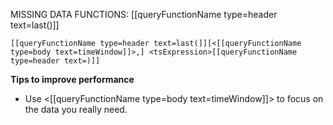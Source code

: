 MISSING DATA FUNCTIONS: [[queryFunctionName type=header text=last()]]

```
[[queryFunctionName type=header text=last(]][<[[queryFunctionName type=body text=timeWindow]]>,] <tsExpression>[[queryFunctionName type=header text=)]]
```

**Tips to improve performance**
- Use <[[queryFunctionName type=body text=timeWindow]]> to focus on the data you really need.